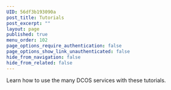 ```yaml
---
UID: 56df3b193090a
post_title: Tutorials
post_excerpt: ""
layout: page
published: true
menu_order: 102
page_options_require_authentication: false
page_options_show_link_unauthenticated: false
hide_from_navigation: false
hide_from_related: false
---
```

Learn how to use the many DCOS services with these tutorials.